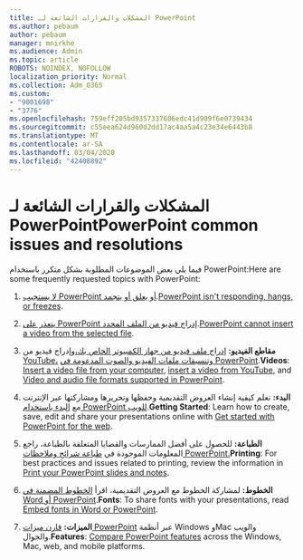 ```yaml
---
title: المشكلات والقرارات الشائعة لـ PowerPoint
ms.author: pebaum
author: pebaum
manager: mnirkhe
ms.audience: Admin
ms.topic: article
ROBOTS: NOINDEX, NOFOLLOW
localization_priority: Normal
ms.collection: Adm_O365
ms.custom:
- "9001698"
- "3776"
ms.openlocfilehash: 759eff205bd9357337606edc41d909f6e0739434
ms.sourcegitcommit: c55eea624d960d2dd17ac4aa5a4c23e34e6443b8
ms.translationtype: MT
ms.contentlocale: ar-SA
ms.lasthandoff: 03/04/2020
ms.locfileid: "42408892"
---
```

# <a name="powerpoint-common-issues-and-resolutions"></a><span data-ttu-id="c57bf-102">المشكلات والقرارات الشائعة لـ PowerPoint</span><span class="sxs-lookup"><span data-stu-id="c57bf-102">PowerPoint common issues and resolutions</span></span>

<span data-ttu-id="c57bf-103">فيما يلي بعض الموضوعات المطلوبة بشكل متكرر باستخدام PowerPoint:</span><span class="sxs-lookup"><span data-stu-id="c57bf-103">Here are some frequently requested topics with PowerPoint:</span></span>

1. <span data-ttu-id="c57bf-104">[لا يستجيب PowerPoint أو يعلق أو يتجمد](https://support.office.com/article/PowerPoint-isn-t-responding-hangs-or-freezes-652ede6e-e3d2-449a-a07f-8c800dfb948d).</span><span class="sxs-lookup"><span data-stu-id="c57bf-104">[PowerPoint isn't responding, hangs, or freezes](https://support.office.com/article/PowerPoint-isn-t-responding-hangs-or-freezes-652ede6e-e3d2-449a-a07f-8c800dfb948d).</span></span>

2. <span data-ttu-id="c57bf-105">[يتعذر على PowerPoint إدراج فيديو من الملف المحدد](https://support.office.com/article/PowerPoint-cannot-insert-a-video-from-the-selected-file-acd46430-9e0c-4dca-9484-19cf0afdde7c).</span><span class="sxs-lookup"><span data-stu-id="c57bf-105">[PowerPoint cannot insert a video from the selected file](https://support.office.com/article/PowerPoint-cannot-insert-a-video-from-the-selected-file-acd46430-9e0c-4dca-9484-19cf0afdde7c).</span></span>

3. <span data-ttu-id="c57bf-106">**مقاطع الفيديو:** [إدراج ملف فيديو من جهاز الكمبيوتر الخاص بك،](https://support.office.com/article/insert-and-play-a-video-file-from-your-computer-f3fcbd3e-5f86-4320-8aea-31bff480ed02)وإدراج فيديو من [YouTube،](https://support.office.com/article/Insert-a-video-from-YouTube-or-another-site-8340ec69-4cee-4fe1-ab96-4849154bc6db) [وتنسيقات ملفات الفيديو والصوت المدعومة في PowerPoint](https://support.office.com/article/video-and-audio-file-formats-supported-in-powerpoint-d8b12450-26db-4c7b-a5c1-593d3418fb59).</span><span class="sxs-lookup"><span data-stu-id="c57bf-106">**Videos**: [Insert a video file from your computer](https://support.office.com/article/insert-and-play-a-video-file-from-your-computer-f3fcbd3e-5f86-4320-8aea-31bff480ed02), [insert a video from YouTube](https://support.office.com/article/Insert-a-video-from-YouTube-or-another-site-8340ec69-4cee-4fe1-ab96-4849154bc6db), and [Video and audio file formats supported in PowerPoint](https://support.office.com/article/video-and-audio-file-formats-supported-in-powerpoint-d8b12450-26db-4c7b-a5c1-593d3418fb59).</span></span> 

4. <span data-ttu-id="c57bf-107">**البدء:** تعلم كيفية إنشاء العروض التقديمية وحفظها وتحريرها ومشاركتها عبر الإنترنت مع [البدء باستخدام PowerPoint للويب](https://support.office.com/article/Get-started-with-PowerPoint-for-the-web-6303da7a-402a-4300-8b1c-160e8940cc34).</span><span class="sxs-lookup"><span data-stu-id="c57bf-107">**Getting Started**: Learn how to create, save, edit and share your presentations online with [Get started with PowerPoint for the web](https://support.office.com/article/Get-started-with-PowerPoint-for-the-web-6303da7a-402a-4300-8b1c-160e8940cc34).</span></span>

5. <span data-ttu-id="c57bf-108">**الطباعة:** للحصول على أفضل الممارسات والقضايا المتعلقة بالطباعة، راجع المعلومات الموجودة في [طباعة شرائح وملاحظات PowerPoint.](https://support.office.com/article/Print-your-PowerPoint-slides-handouts-or-notes-194d4320-aa03-478b-9300-df25f0d15dc4)</span><span class="sxs-lookup"><span data-stu-id="c57bf-108">**Printing**: For best practices and issues related to printing, review the information in [Print your PowerPoint slides and notes](https://support.office.com/article/Print-your-PowerPoint-slides-handouts-or-notes-194d4320-aa03-478b-9300-df25f0d15dc4).</span></span> 

6. <span data-ttu-id="c57bf-109">**الخطوط:** لمشاركة الخطوط مع العروض التقديمية، اقرأ [الخطوط المضمنة في Word أو PowerPoint](https://support.office.com/article/Embed-fonts-in-Word-or-PowerPoint-cb3982aa-ea76-4323-b008-86670f222dbc).</span><span class="sxs-lookup"><span data-stu-id="c57bf-109">**Fonts**: To share fonts with your presentations, read [Embed fonts in Word or PowerPoint](https://support.office.com/article/Embed-fonts-in-Word-or-PowerPoint-cb3982aa-ea76-4323-b008-86670f222dbc).</span></span>

7. <span data-ttu-id="c57bf-110">**الميزات:** [قارن ميزات PowerPoint](https://support.office.com/article/Compare-PowerPoint-features-on-different-platforms-90986850-227c-4b25-938e-1c5838166b8b#bm11) عبر أنظمة Windows وMac والويب والجوال.</span><span class="sxs-lookup"><span data-stu-id="c57bf-110">**Features**: [Compare PowerPoint features](https://support.office.com/article/Compare-PowerPoint-features-on-different-platforms-90986850-227c-4b25-938e-1c5838166b8b#bm11) across the Windows, Mac, web, and mobile platforms.</span></span>

